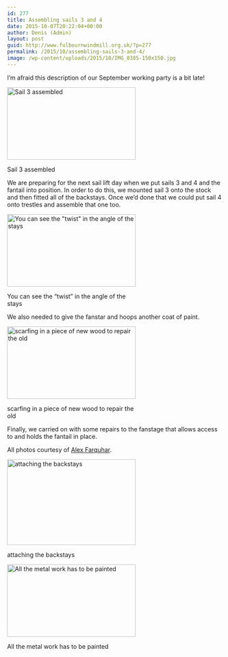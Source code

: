 ```yaml
---
id: 277
title: Assembling sails 3 and 4
date: 2015-10-07T20:22:04+00:00
author: Denis (Admin)
layout: post
guid: http://www.fulbournwindmill.org.uk/?p=277
permalink: /2015/10/assembling-sails-3-and-4/
image: /wp-content/uploads/2015/10/IMG_0385-150x150.jpg
---
```

I&#8217;m afraid this description of our September working party is a bit late!
<!--break-->
<div id="attachment_279" style="max-width: 310px" class="wp-caption alignleft">
  <a href="http://www.fulbournwindmill.org.uk/wp-content/uploads/2015/10/IMG_0359.jpg"><img class="wp-image-279 size-medium" src="http://www.fulbournwindmill.org.uk/wp-content/uploads/2015/10/IMG_0359-300x169.jpg" alt="Sail 3 assembled" width="300" height="169" srcset="http://www.fulbournwindmill.org.uk/wp-content/uploads/2015/10/IMG_0359-300x170.jpg 300w, http://www.fulbournwindmill.org.uk/wp-content/uploads/2015/10/IMG_0359-1024x575.jpg 1024w, http://www.fulbournwindmill.org.uk/wp-content/uploads/2015/10/IMG_0359-70x40.jpg 70w" sizes="(max-width: 300px) 100vw, 300px" /></a>
  
  <p class="wp-caption-text">
    Sail 3 assembled
  </p>
</div>

We are preparing for the next sail lift day when we put sails 3 and 4 and the fantail into position. In order to do this, we mounted sail 3 onto the stock and then fitted all of the backstays. Once we&#8217;d done that we could put sail 4 onto trestles and assemble that one too.

<div id="attachment_280" style="max-width: 310px" class="wp-caption alignleft">
  <a href="http://www.fulbournwindmill.org.uk/wp-content/uploads/2015/10/IMG_0368.jpg"><img class="size-medium wp-image-280" src="http://www.fulbournwindmill.org.uk/wp-content/uploads/2015/10/IMG_0368-300x169.jpg" alt="You can see the &quot;twist&quot; in the angle of the stays" width="300" height="169" srcset="http://www.fulbournwindmill.org.uk/wp-content/uploads/2015/10/IMG_0368-300x170.jpg 300w, http://www.fulbournwindmill.org.uk/wp-content/uploads/2015/10/IMG_0368-1024x575.jpg 1024w, http://www.fulbournwindmill.org.uk/wp-content/uploads/2015/10/IMG_0368-70x40.jpg 70w" sizes="(max-width: 300px) 100vw, 300px" /></a>
  
  <p class="wp-caption-text">
    You can see the &#8220;twist&#8221; in the angle of the stays
  </p>
</div>

We also needed to give the fanstar and hoops another coat of paint.

<div id="attachment_281" style="max-width: 310px" class="wp-caption alignleft">
  <a href="http://www.fulbournwindmill.org.uk/wp-content/uploads/2015/10/IMG_0379.jpg"><img class="size-medium wp-image-281" src="http://www.fulbournwindmill.org.uk/wp-content/uploads/2015/10/IMG_0379-300x169.jpg" alt="scarfing in a piece of new wood to repair the old" width="300" height="169" srcset="http://www.fulbournwindmill.org.uk/wp-content/uploads/2015/10/IMG_0379-300x170.jpg 300w, http://www.fulbournwindmill.org.uk/wp-content/uploads/2015/10/IMG_0379-1024x575.jpg 1024w, http://www.fulbournwindmill.org.uk/wp-content/uploads/2015/10/IMG_0379-70x40.jpg 70w" sizes="(max-width: 300px) 100vw, 300px" /></a>
  
  <p class="wp-caption-text">
    scarfing in a piece of new wood to repair the old
  </p>
</div>

Finally, we carried on with some repairs to the fanstage that allows access to and holds the fantail in place.

All photos courtesy of [Alex Farquhar](https://www.facebook.com/AlexfarquharFilmproductions).

<div id="attachment_282" style="max-width: 310px" class="wp-caption alignleft">
  <a href="http://www.fulbournwindmill.org.uk/wp-content/uploads/2015/10/IMG_0386.jpg"><img class="size-medium wp-image-282" src="http://www.fulbournwindmill.org.uk/wp-content/uploads/2015/10/IMG_0386-300x200.jpg" alt="attaching the backstays" width="300" height="200" srcset="http://www.fulbournwindmill.org.uk/wp-content/uploads/2015/10/IMG_0386-300x200.jpg 300w, http://www.fulbournwindmill.org.uk/wp-content/uploads/2015/10/IMG_0386-1024x683.jpg 1024w" sizes="(max-width: 300px) 100vw, 300px" /></a>
  
  <p class="wp-caption-text">
    attaching the backstays
  </p>
</div>

<div id="attachment_283" style="max-width: 310px" class="wp-caption alignleft">
  <a href="http://www.fulbournwindmill.org.uk/wp-content/uploads/2015/10/IMG_0396.jpg"><img class="size-medium wp-image-283" src="http://www.fulbournwindmill.org.uk/wp-content/uploads/2015/10/IMG_0396-300x169.jpg" alt="All the metal work has to be painted" width="300" height="169" srcset="http://www.fulbournwindmill.org.uk/wp-content/uploads/2015/10/IMG_0396-300x170.jpg 300w, http://www.fulbournwindmill.org.uk/wp-content/uploads/2015/10/IMG_0396-1024x575.jpg 1024w, http://www.fulbournwindmill.org.uk/wp-content/uploads/2015/10/IMG_0396-70x40.jpg 70w" sizes="(max-width: 300px) 100vw, 300px" /></a>
  
  <p class="wp-caption-text">
    All the metal work has to be painted
  </p>
</div>

&nbsp;
